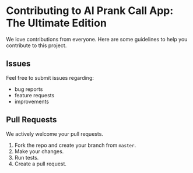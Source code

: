 # Contributing to AI Prank Call App: The Ultimate Edition
We love contributions from everyone. Here are some guidelines to help you contribute to this project.
## Issues
Feel free to submit issues regarding:
- bug reports
- feature requests
- improvements
## Pull Requests
We actively welcome your pull requests.
1. Fork the repo and create your branch from `master`.
2. Make your changes.
3. Run tests.
4. Create a pull request.